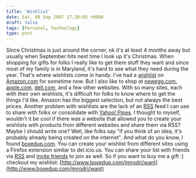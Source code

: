 ```yaml
---
title: 'Wishlist'
date: Sat, 08 Sep 2007 17:20:03 +0000
draft: false
tags: [Personal, Technology]
type: post
---
```


Since Christmas is just around the corner, ok it's at least 4 months away but usually when September hits next time I look up it's Christmas. When shopping for gifts for folks I really like to get them stuff they want and since most of my family is in Maryland, it's hard to see what they need during the year. That's where wishlists come in handy. I've had a [wishlist](http://www.amazon.com/gp/registry/wishlist/1AHZ4QBP4LXF9/ref=lst_llp_wl-go/002-4955584-8052052) on [Amazon.com](http://www.amazon.com/) for sometime now. But I also like to shop at [newegg.com](http://www.newegg.com), [apple.com](http://www.apple.com), [dell.com,](http://www.dell.com) and a few other websites. With so many sites, each with their own wishlists, it's difficult for folks to know where to get the things I'd like. Amazon has the biggest selection, but not always the best prices. Another problem with wishlists are the lack of an [RSS](http://en.wikipedia.org/wiki/RSS) feed I can use to share with folks or consolidate with [Yahoo! Pipes](http://pipes.yahoo.com/pipes/). I thought to myself, wouldn't it be cool if there was a website that allowed you to create your wishlists with products from different websites and share them via RSS? Maybe I should write one? Well, like folks say "if you think of an idea, it's probably already being created on the internet". And what do you know, I found [boxedup.com](http://www.boxedup.com). You can create your wishlist from different sites using a Firefox extension similar to del.icio.us. You can share your list with friends via [RSS](http://www.boxedup.com/rss/jmrodri) and [invite friends](http://www.boxedup.com/session/signup/new) to join as well. So if you want to buy me a gift :) checkout my wishlist: [http://www.boxedup.com/jmrodri/want](http://www.boxedup.com/jmrodri/want)